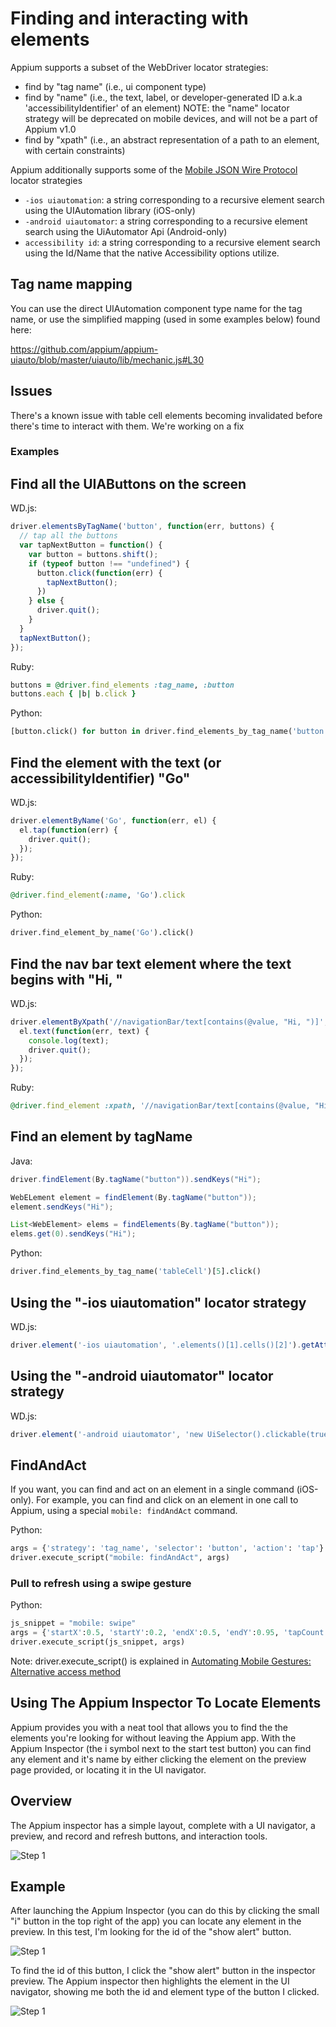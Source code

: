 # Finding and interacting with elements

Appium supports a subset of the WebDriver locator strategies:

* find by "tag name" (i.e., ui component type)
* find by "name" (i.e., the text, label, or developer-generated ID a.k.a
'accessibilityIdentifier' of an element)
  NOTE: the "name" locator strategy will be deprecated on mobile devices,
  and will not be a part of Appium v1.0
* find by "xpath" (i.e., an abstract representation of a path to an element,
with certain constraints)

Appium additionally supports some of the [Mobile JSON Wire Protocol](https://code.google.com/p/selenium/source/browse/spec-draft.md?repo=mobile) locator strategies

* `-ios uiautomation`: a string corresponding to a recursive element search
using the UIAutomation library (iOS-only)
* `-android uiautomator`: a string corresponding to a recursive element
search using the UiAutomator Api (Android-only)
* `accessibility id`: a string corresponding to a recursive element search
using the Id/Name that the native Accessibility options utilize.

## Tag name mapping

You can use the direct UIAutomation component type name for the tag name,
or use the simplified mapping (used in some examples below) found here:

https://github.com/appium/appium-uiauto/blob/master/uiauto/lib/mechanic.js#L30

## Issues

There's a known issue with table cell elements becoming invalidated before
there's time to interact with them. We're working on a fix

### Examples

## Find all the UIAButtons on the screen

WD.js:

```js
driver.elementsByTagName('button', function(err, buttons) {
  // tap all the buttons
  var tapNextButton = function() {
    var button = buttons.shift();
    if (typeof button !== "undefined") {
      button.click(function(err) {
        tapNextButton();
      })
    } else {
      driver.quit();
    }
  }
  tapNextButton();
});
```

Ruby:

```ruby
buttons = @driver.find_elements :tag_name, :button
buttons.each { |b| b.click }
```

Python:

```python
[button.click() for button in driver.find_elements_by_tag_name('button')]
```

## Find the element with the text (or accessibilityIdentifier) "Go"

WD.js:

```js
driver.elementByName('Go', function(err, el) {
  el.tap(function(err) {
    driver.quit();
  });
});
```

Ruby:

```ruby
@driver.find_element(:name, 'Go').click
```

Python:

```python
driver.find_element_by_name('Go').click()
```

## Find the nav bar text element where the text begins with "Hi, "

WD.js:

```js
driver.elementByXpath('//navigationBar/text[contains(@value, "Hi, ")]', function(err, el) {
  el.text(function(err, text) {
    console.log(text);
    driver.quit();
  });
});
```

Ruby:

```ruby
@driver.find_element :xpath, '//navigationBar/text[contains(@value, "Hi, ")]'
```

## Find an element by tagName

Java:

```java
driver.findElement(By.tagName("button")).sendKeys("Hi");

WebELement element = findElement(By.tagName("button"));
element.sendKeys("Hi");

List<WebElement> elems = findElements(By.tagName("button"));
elems.get(0).sendKeys("Hi");
```

Python:

```python
driver.find_elements_by_tag_name('tableCell')[5].click()
```

## Using the "-ios uiautomation" locator strategy

WD.js:

```js
driver.element('-ios uiautomation', '.elements()[1].cells()[2]').getAttribute('name');
```

## Using the "-android uiautomator" locator strategy

WD.js:

```js
driver.element('-android uiautomator', 'new UiSelector().clickable(true)').getAttribute('name');
```

## FindAndAct

If you want, you can find and act on an element in a single command (iOS-only).
For example, you can find and click on an element in one call to Appium,
using a special `mobile: findAndAct` command.

Python:

```python
args = {'strategy': 'tag_name', 'selector': 'button', 'action': 'tap'}
driver.execute_script("mobile: findAndAct", args)
```

### Pull to refresh using a swipe gesture

Python:

```python
js_snippet = "mobile: swipe"
args = {'startX':0.5, 'startY':0.2, 'endX':0.5, 'endY':0.95, 'tapCount':1, 'duration':10}
driver.execute_script(js_snippet, args)
```

Note: driver.execute_script() is explained in [Automating Mobile Gestures: Alternative access method](gestures.md#alternative-access-method)

## Using The Appium Inspector To Locate Elements

Appium provides you with a neat tool that allows you to find the the elements
you're looking for without leaving the Appium app. With the Appium Inspector
(the i symbol next to the start test button) you can find any element and
it's name by either clicking the element on the preview page provided,
or locating it in the UI navigator.

## Overview

The Appium inspector has a simple layout, complete with a UI navigator,
a preview, and record and refresh buttons, and interaction tools.

![Step 1](https://raw.github.com/appium/appium/master/assets/InspectorImages/Overview.png)

## Example

After launching the Appium Inspector (you can do this by clicking the small
"i" button in the top right of the app) you can locate any element in the
preview. In this test, I'm looking for the id of the "show alert" button.

![Step 1](https://raw.github.com/appium/appium/master/assets/InspectorImages/Step1.png)

To find the id of this button, I click the "show alert" button in the
inspector preview. The Appium inspector then highlights the element in the UI
navigator, showing me both the id and element type of the button I clicked.

![Step 1](https://raw.github.com/appium/appium/master/assets/InspectorImages/Step2.png)
